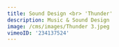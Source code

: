 ```yaml
---
title: Sound Design <br> 'Thunder'
description: Music & Sound Design
image: /cms/images/Thunder 3.jpeg
vimeoID: '234137524'
---
```






